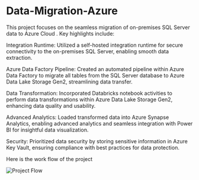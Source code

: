 # Data-Migration-Azure

This project focuses on the seamless migration of on-premises SQL Server data to Azure Cloud . 
Key highlights include:

Integration Runtime: Utilized a self-hosted integration runtime for secure connectivity to the on-premises SQL Server, enabling smooth data extraction.

Azure Data Factory Pipeline: Created an automated pipeline within Azure Data Factory to migrate all tables from the SQL Server database to Azure Data Lake Storage Gen2, streamlining data transfer.

Data Transformation: Incorporated Databricks notebook activities to perform data transformations within Azure Data Lake Storage Gen2, enhancing data quality and usability.

Advanced Analytics: Loaded transformed data into Azure Synapse Analytics, enabling advanced analytics and seamless integration with Power BI for insightful data visualization.

Security: Prioritized data security by storing sensitive information in Azure Key Vault, ensuring compliance with best practices for data protection.


Here is the work flow of the project

![Project Flow](https://github.com/pkv4352/Data-Migration-Azure/assets/117251342/861845b1-2b93-447a-9d8e-50140dae6ff9)
